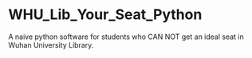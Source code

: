 # WHU_Lib_Your_Seat_Python
A naive python software for students who CAN NOT get an ideal seat in Wuhan University Library.
